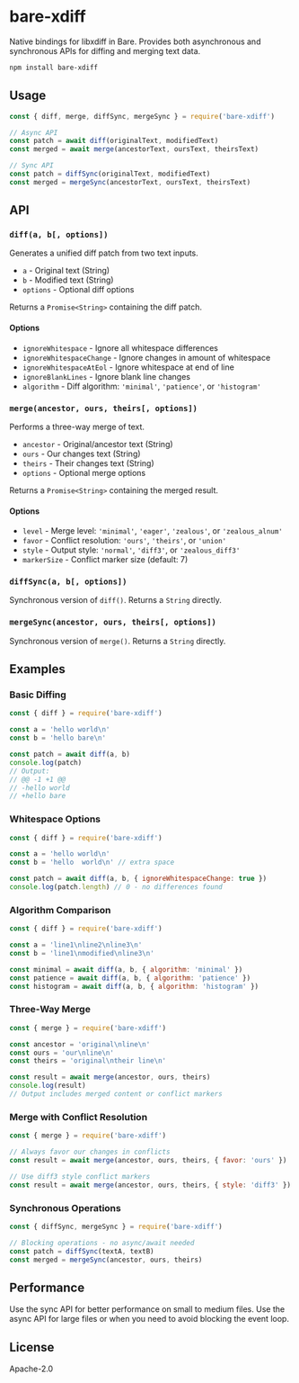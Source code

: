 # bare-xdiff

Native bindings for libxdiff in Bare. Provides both asynchronous and synchronous APIs for diffing and merging text data.

```bash
npm install bare-xdiff
```

## Usage

```js
const { diff, merge, diffSync, mergeSync } = require('bare-xdiff')

// Async API
const patch = await diff(originalText, modifiedText)
const merged = await merge(ancestorText, oursText, theirsText)

// Sync API  
const patch = diffSync(originalText, modifiedText)
const merged = mergeSync(ancestorText, oursText, theirsText)
```

## API

### `diff(a, b[, options])`

Generates a unified diff patch from two text inputs.

- `a` - Original text (String)
- `b` - Modified text (String)
- `options` - Optional diff options

Returns a `Promise<String>` containing the diff patch.

#### Options

- `ignoreWhitespace` - Ignore all whitespace differences
- `ignoreWhitespaceChange` - Ignore changes in amount of whitespace
- `ignoreWhitespaceAtEol` - Ignore whitespace at end of line
- `ignoreBlankLines` - Ignore blank line changes
- `algorithm` - Diff algorithm: `'minimal'`, `'patience'`, or `'histogram'`

### `merge(ancestor, ours, theirs[, options])`

Performs a three-way merge of text.

- `ancestor` - Original/ancestor text (String)
- `ours` - Our changes text (String)
- `theirs` - Their changes text (String)
- `options` - Optional merge options

Returns a `Promise<String>` containing the merged result.

#### Options

- `level` - Merge level: `'minimal'`, `'eager'`, `'zealous'`, or `'zealous_alnum'`
- `favor` - Conflict resolution: `'ours'`, `'theirs'`, or `'union'` 
- `style` - Output style: `'normal'`, `'diff3'`, or `'zealous_diff3'`
- `markerSize` - Conflict marker size (default: 7)

### `diffSync(a, b[, options])`

Synchronous version of `diff()`. Returns a `String` directly.

### `mergeSync(ancestor, ours, theirs[, options])`

Synchronous version of `merge()`. Returns a `String` directly.

## Examples

### Basic Diffing

```js
const { diff } = require('bare-xdiff')

const a = 'hello world\n'
const b = 'hello bare\n'

const patch = await diff(a, b)
console.log(patch)
// Output:
// @@ -1 +1 @@
// -hello world
// +hello bare
```

### Whitespace Options

```js
const { diff } = require('bare-xdiff')

const a = 'hello world\n'
const b = 'hello  world\n' // extra space

const patch = await diff(a, b, { ignoreWhitespaceChange: true })
console.log(patch.length) // 0 - no differences found
```

### Algorithm Comparison

```js
const { diff } = require('bare-xdiff')

const a = 'line1\nline2\nline3\n'
const b = 'line1\nmodified\nline3\n'

const minimal = await diff(a, b, { algorithm: 'minimal' })
const patience = await diff(a, b, { algorithm: 'patience' }) 
const histogram = await diff(a, b, { algorithm: 'histogram' })
```

### Three-Way Merge

```js
const { merge } = require('bare-xdiff')

const ancestor = 'original\nline\n'
const ours = 'our\nline\n'
const theirs = 'original\ntheir line\n'

const result = await merge(ancestor, ours, theirs)
console.log(result)
// Output includes merged content or conflict markers
```

### Merge with Conflict Resolution

```js
const { merge } = require('bare-xdiff')

// Always favor our changes in conflicts
const result = await merge(ancestor, ours, theirs, { favor: 'ours' })

// Use diff3 style conflict markers
const result = await merge(ancestor, ours, theirs, { style: 'diff3' })
```

### Synchronous Operations

```js
const { diffSync, mergeSync } = require('bare-xdiff')

// Blocking operations - no async/await needed
const patch = diffSync(textA, textB)
const merged = mergeSync(ancestor, ours, theirs)
```

## Performance

Use the sync API for better performance on small to medium files. Use the async API for large files or when you need to avoid blocking the event loop.

## License

Apache-2.0
